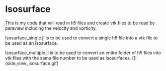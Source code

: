 # Isosurface
This is my code that will read in h5 files and create vtk files to be read by paraview including the velocity and vorticity.

Isosurface_single.jl is to be used to convert a single h5 file into a vtk file to be used as an isosurface.

Isosurface_multiple.jl is to be used to convert an entire folder of h5 files into vtk files with the same file number to be used as isosurfaces. 
[]! (side_view_isosurface.gif)
